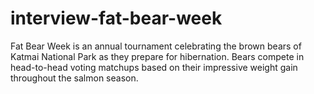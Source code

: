 # interview-fat-bear-week
Fat Bear Week is an annual tournament celebrating the brown bears of Katmai National Park as they prepare for hibernation. Bears compete in head-to-head voting matchups based on their impressive weight gain throughout the salmon season.
